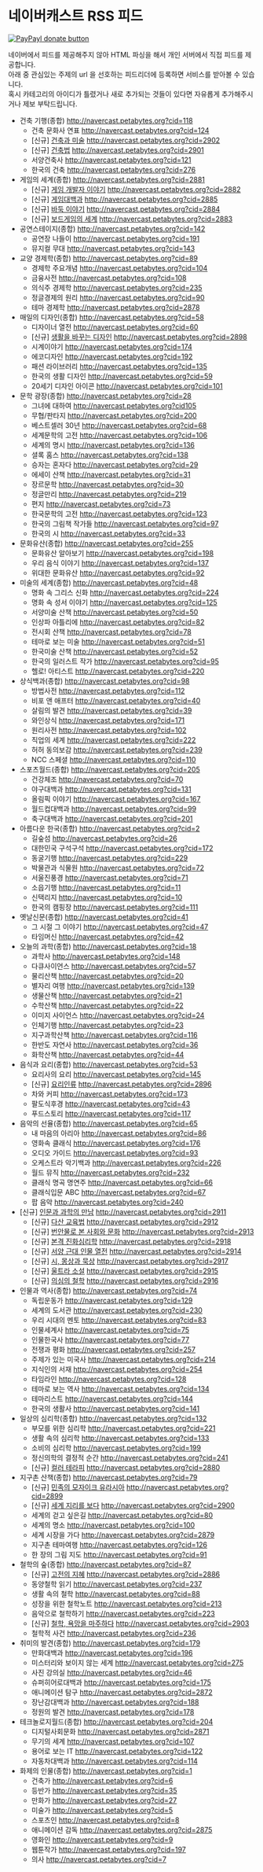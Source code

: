 네이버캐스트 RSS 피드
==============

[![PayPayl donate button](https://img.shields.io/badge/paypal-donate-yellow.svg)](https://www.paypal.com/cgi-bin/webscr?cmd=_donations&business=MGCVHFBUUMSN6&lc=KR&item_name=navercast%20rss%20feed&currency_code=USD&bn=PP%2dDonationsBF%3abtn_donateCC_LG%2egif%3aNonHosted "Donate once-off to this project using Paypal")

네이버에서 피드를 제공해주지 않아 HTML 파싱을 해서 개인 서버에서 직접 피드를 제공합니다.  
아래 중 관심있는 주제의 url 을 선호하는 피드리더에 등록하면 서비스를 받아볼 수 있습니다.  
혹시 카테고리의 아이디가 틀렸거나 새로 추가되는 것들이 있다면 자유롭게 추가해주시거나 제보 부탁드립니다.

* 건축 기행(종합) http://navercast.petabytes.org?cid=118
  * 건축 문화사 연표 http://navercast.petabytes.org?cid=124
  * [신규] [건축과 미술](http://navercast.naver.com/list.nhn?cid=2902&category_id=2902) http://navercast.petabytes.org?cid=2902
  * [신규] [건축법](http://navercast.naver.com/list.nhn?cid=2901&category_id=2901) http://navercast.petabytes.org?cid=2901
  * 서양건축사 http://navercast.petabytes.org?cid=121
  * 한국의 건축 http://navercast.petabytes.org?cid=276
* 게임의 세계(종합) http://navercast.petabytes.org?cid=2881
  * [신규] [게임 개발자 이야기](http://navercast.naver.com/list.nhn?cid=2882&category_id=2882) http://navercast.petabytes.org?cid=2882
  * [신규] [게임대백과](http://navercast.naver.com/list.nhn?cid=2885&category_id=2885) http://navercast.petabytes.org?cid=2885
  * [신규] [바둑 이야기](http://navercast.naver.com/list.nhn?cid=2884&category_id=2884) http://navercast.petabytes.org?cid=2884
  * [신규] [보드게임의 세계](http://navercast.naver.com/list.nhn?cid=2883&category_id=2883) http://navercast.petabytes.org?cid=2883
* 공연스테이지(종합) http://navercast.petabytes.org?cid=142
  * 공연장 나들이 http://navercast.petabytes.org?cid=191
  * 뮤지컬 무대 http://navercast.petabytes.org?cid=143
* 교양 경제학(종합) http://navercast.petabytes.org?cid=89
  * 경제학 주요개념 http://navercast.petabytes.org?cid=104
  * 금융사전 http://navercast.petabytes.org?cid=108
  * 의식주 경제학 http://navercast.petabytes.org?cid=235
  * 정글경제의 원리 http://navercast.petabytes.org?cid=90
  * 테마 경제학 http://navercast.petabytes.org?cid=2878
* 매일의 디자인(종합) http://navercast.petabytes.org?cid=58
  * 디자이너 열전 http://navercast.petabytes.org?cid=60
  * [신규] [생활을 바꾸는 디자인](http://navercast.naver.com/list.nhn?cid=2898&category_id=2898) http://navercast.petabytes.org?cid=2898
  * 시계이야기 http://navercast.petabytes.org?cid=174
  * 에코디자인 http://navercast.petabytes.org?cid=192
  * 패션 라이브러리 http://navercast.petabytes.org?cid=135
  * 한국의 생활 디자인 http://navercast.petabytes.org?cid=59
  * 20세기 디자인 아이콘 http://navercast.petabytes.org?cid=101
* 문학 광장(종합) http://navercast.petabytes.org?cid=28
  * 그녀에 대하여 http://navercast.petabytes.org?cid105
  * 무협/판타지 http://navercast.petabytes.org?cid=200
  * 베스트셀러 30년 http://navercast.petabytes.org?cid=68
  * 세계문학의 고전 http://navercast.petabytes.org?cid=106
  * 세계의 명시 http://navercast.petabytes.org?cid=136
  * 셜록 홈스 http://navercast.petabytes.org?cid=138
  * 승자는 혼자다 http://navercast.petabytes.org?cid=29
  * 에세이 산책 http://navercast.petabytes.org?cid=31
  * 장르문학 http://navercast.petabytes.org?cid=30
  * 정글만리 http://navercast.petabytes.org?cid=219
  * 편지 http://navercast.petabytes.org?cid=73
  * 한국문학의 고전 http://navercast.petabytes.org?cid=123
  * 한국의 그림책 작가들 http://navercast.petabytes.org?cid=97
  * 한국의 시 http://navercast.petabytes.org?cid=33
* 문화유산(종합) http://navercast.petabytes.org?cid=255
  * 문화유산 알아보기 http://navercast.petabytes.org?cid=198
  * 우리 음식 이야기 http://navercast.petabytes.org?cid=137
  * 위대한 문화유산 http://navercast.petabytes.org?cid=92
* 미술의 세계(종합) http://navercast.petabytes.org?cid=48
  * 명화 속 그리스 신화 http://navercast.petabytes.org?cid=224
  * 명화 속 성서 이야기 http://navercast.petabytes.org?cid=125
  * 서양미술 산책 http://navercast.petabytes.org?cid=50
  * 인상파 아틀리에 http://navercast.petabytes.org?cid=82
  * 전시회 산책 http://navercast.petabytes.org?cid=78
  * 테마로 보는 미술 http://navercast.petabytes.org?cid=51
  * 한국미술 산책 http://navercast.petabytes.org?cid=52
  * 한국의 일러스트 작가 http://navercast.petabytes.org?cid=95
  * 헬로! 아티스트 http://navercast.petabytes.org?cid=220
* 상식백과(종합) http://navercast.petabytes.org?cid=98
  * 방법사전 http://navercast.petabytes.org?cid=112
  * 비포 앤 애프터 http://navercast.petabytes.org?cid=40
  * 살림의 발견 http://navercast.petabytes.org?cid=39
  * 와인상식 http://navercast.petabytes.org?cid=171
  * 원리사전 http://navercast.petabytes.org?cid=102
  * 직업의 세계 http://navercast.petabytes.org?cid=222
  * 허허 동의보감 http://navercast.petabytes.org?cid=239
  * NCC 스페셜 http://navercast.petabytes.org?cid=110
* 스포츠월드(종합) http://navercast.petabytes.org?cid=205
  * 건강체조 http://navercast.petabytes.org?cid=70
  * 야구대백과 http://navercast.petabytes.org?cid=131
  * 올림픽 이야기 http://navercast.petabytes.org?cid=167
  * 월드컵대백과 http://navercast.petabytes.org?cid=99
  * 축구대백과 http://navercast.petabytes.org?cid=201
* 아름다운 한국(종합) http://navercast.petabytes.org?cid=2
  * 길숲섬 http://navercast.petabytes.org?cid=26
  * 대한민국 구석구석 http://navercast.petabytes.org?cid=172
  * 동굴기행 http://navercast.petabytes.org?cid=229
  * 박물관과 식물원 http://navercast.petabytes.org?cid=72
  * 서울진풍경 http://navercast.petabytes.org?cid=71
  * 소읍기행 http://navercast.petabytes.org?cid=11
  * 신택리지 http://navercast.petabytes.org?cid=10
  * 한국의 캠핑장 http://navercast.petabytes.org?cid=111
* 옛날신문(종합) http://navercast.petabytes.org?cid=41
  * 그 시절 그 이야기 http://navercast.petabytes.org?cid=47
  * 타임머신 http://navercast.petabytes.org?cid=42
* 오늘의 과학(종합) http://navercast.petabytes.org?cid=18
  * 과학사 http://navercast.petabytes.org?cid=148
  * 다큐사이언스 http://navercast.petabytes.org?cid=57
  * 물리산책 http://navercast.petabytes.org?cid=20
  * 별자리 여행 http://navercast.petabytes.org?cid=139
  * 생물산책 http://navercast.petabytes.org?cid=21
  * 수학산책 http://navercast.petabytes.org?cid=22
  * 이미지 사이언스 http://navercast.petabytes.org?cid=24
  * 인체기행 http://navercast.petabytes.org?cid=23
  * 지구과학산책 http://navercast.petabytes.org?cid=116
  * 한반도 자연사 http://navercast.petabytes.org?cid=36
  * 화학산책 http://navercast.petabytes.org?cid=44
* 음식과 요리(종합) http://navercast.petabytes.org?cid=53
  * 요리사의 요리 http://navercast.petabytes.org?cid=145
  * [신규] [요리인류](http://navercast.naver.com/list.nhn?cid=2896&category_id=2896) http://navercast.petabytes.org?cid=2896
  * 차와 커피 http://navercast.petabytes.org?cid=173
  * 팔도식후경 http://navercast.petabytes.org?cid=43
  * 푸드스토리 http://navercast.petabytes.org?cid=117
* 음악의 선율(종합) http://navercast.petabytes.org?cid=65
  * 내 마음의 아리아 http://navercast.petabytes.org?cid=86
  * 영화속 클래식 http://navercast.petabytes.org?cid=176
  * 오디오 가이드 http://navercast.petabytes.org?cid=93
  * 오케스트라 악기백과 http://navercast.petabytes.org?cid=226
  * 월드 뮤직 http://navercast.petabytes.org?cid=232
  * 클래식 명곡 명연주 http://navercast.petabytes.org?cid=66
  * 클래식입문 ABC http://navercast.petabytes.org?cid=67
  * 팝 음악 http://navercast.petabytes.org?cid=240
* [신규] [인문과 과학의 만남](http://navercast.naver.com/list.nhn?cid=2911&category_id=2911) http://navercast.petabytes.org?cid=2911
  * [신규] [다산 교육법](http://navercast.naver.com/list.nhn?cid=2912&category_id=2912) http://navercast.petabytes.org?cid=2912
  * [신규] [번안물로 본 사회와 문화](http://navercast.naver.com/list.nhn?cid=2913&category_id=2913) http://navercast.petabytes.org?cid=2913
  * [신규] [본격 진화심리학](http://navercast.naver.com/list.nhn?cid=2918&category_id=2918) http://navercast.petabytes.org?cid=2918
  * [신규] [서양 근대 인물 열전](http://navercast.naver.com/list.nhn?cid=2914&category_id=2914) http://navercast.petabytes.org?cid=2914
  * [신규] [시, 몽상과 묵상](http://navercast.naver.com/list.nhn?cid=2917&category_id=2917) http://navercast.petabytes.org?cid=2917
  * [신규] [울트라 소설](http://navercast.naver.com/list.nhn?cid=2915&category_id=2915) http://navercast.petabytes.org?cid=2915
  * [신규] [의심의 철학](http://navercast.naver.com/list.nhn?cid=2916&category_id=2916) http://navercast.petabytes.org?cid=2916
* 인물과 역사(종합) http://navercast.petabytes.org?cid=74
  * 독립운동가 http://navercast.petabytes.org?cid=129
  * 세계의 도서관 http://navercast.petabytes.org?cid=230
  * 우리 시대의 멘토 http://navercast.petabytes.org?cid=83
  * 인물세계사 http://navercast.petabytes.org?cid=75
  * 인물한국사 http://navercast.petabytes.org?cid=77
  * 전쟁과 평화 http://navercast.petabytes.org?cid=257
  * 주제가 있는 미국사 http://navercast.petabytes.org?cid=214
  * 지식인의 서재 http://navercast.petabytes.org?cid=254
  * 타임라인 http://navercast.petabytes.org?cid=128
  * 테마로 보는 역사 http://navercast.petabytes.org?cid=134
  * 테마리스트 http://navercast.petabytes.org?cid=144
  * 한국의 생활사 http://navercast.petabytes.org?cid=141
* 일상의 심리학(종합) http://navercast.petabytes.org?cid=132
  * 부모를 위한 심리학 http://navercast.petabytes.org?cid=221
  * 생활 속의 심리학 http://navercast.petabytes.org?cid=133
  * 소비의 심리학 http://navercast.petabytes.org?cid=199
  * 정신의학의 결정적 순간 http://navercast.petabytes.org?cid=241
  * [신규] [컬러 테라피](http://navercast.naver.com/list.nhn?cid=2880&category_id=2880) http://navercast.petabytes.org?cid=2880
* 지구촌 산책(종합) http://navercast.petabytes.org?cid=79
  * [신규] [민족의 모자이크 유라시아](http://navercast.naver.com/list.nhn?cid=2899&category_id=2899) http://navercast.petabytes.org?cid=2899
  * [신규] [세계 지리를 보다](http://navercast.naver.com/list.nhn?cid=2900&category_id=2900) http://navercast.petabytes.org?cid=2900
  * 세계의 걷고 싶은길 http://navercast.petabytes.org?cid=80
  * 세계의 명소 http://navercast.petabytes.org?cid=100
  * 세계 시장을 가다 http://navercast.petabytes.org?cid=2879
  * 지구촌 테마여행 http://navercast.petabytes.org?cid=126
  * 한 장의 그림 지도 http://navercast.petabytes.org?cid=91
* 철학의 숲(종합) http://navercast.petabytes.org?cid=87
  * [신규] [고전의 지혜](http://navercast.naver.com/list.nhn?cid=2886&category_id=2886) http://navercast.petabytes.org?cid=2886
  * 동양철학 읽기 http://navercast.petabytes.org?cid=237
  * 생활 속의 철학 http://navercast.petabytes.org?cid=88
  * 성장을 위한 철학노트 http://navercast.petabytes.org?cid=213
  * 음악으로 철학하기 http://navercast.petabytes.org?cid=223
  * [신규] [철학, 욕망을 마주하다](http://navercast.naver.com/list.nhn?cid=2903&category_id=2903) http://navercast.petabytes.org?cid=2903
  * 철학적 사건 http://navercast.petabytes.org?cid=236
* 취미의 발견(종합) http://navercast.petabytes.org?cid=179
  * 만화대백과 http://navercast.petabytes.org?cid=196
  * 미스터리와 보이지 않는 세계 http://navercast.petabytes.org?cid=275
  * 사진 강의실 http://navercast.petabytes.org?cid=46
  * 슈퍼히어로대백과 http://navercast.petabytes.org?cid=175
  * 애니메이션 탐구 http://navercast.petabytes.org?cid=2872
  * 장난감대백과 http://navercast.petabytes.org?cid=188
  * 정원의 발견 http://navercast.petabytes.org?cid=178
* 테크놀로지월드(종합) http://navercast.petabytes.org?cid=204
  * 디지털사회문화 http://navercast.petabytes.org?cid=2871
  * 무기의 세계 http://navercast.petabytes.org?cid=107
  * 용어로 보는 IT http://navercast.petabytes.org?cid=122
  * 자동차대백과 http://navercast.petabytes.org?cid=114
* 화제의 인물(종합) http://navercast.petabytes.org?cid=1
  * 건축가 http://navercast.petabytes.org?cid=6
  * 등반가 http://navercast.petabytes.org?cid=35
  * 만화가 http://navercast.petabytes.org?cid=27
  * 미술가 http://navercast.petabytes.org?cid=5
  * 스포츠인 http://navercast.petabytes.org?cid=8
  * 애니메이션 감독 http://navercast.petabytes.org?cid=2875
  * 영화인 http://navercast.petabytes.org?cid=9
  * 웹툰작가 http://navercast.petabytes.org?cid=197
  * 의사 http://navercast.petabytes.org?cid=7
